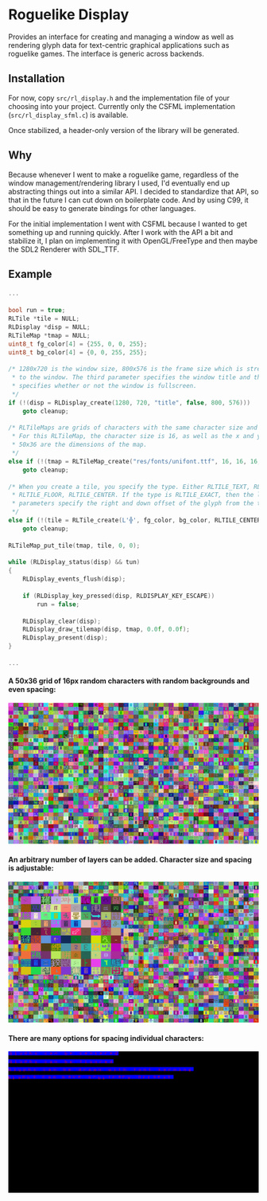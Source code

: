 # Roguelike Display

Provides an interface for creating and managing a window as well as rendering
glyph data for text-centric graphical applications such as roguelike games. The
interface is generic across backends.

## Installation

For now, copy `src/rl_display.h` and the implementation file of your choosing
into your project. Currently only the CSFML implementation
(`src/rl_display_sfml.c`) is available.

Once stabilized, a header-only version of the library will be generated.

## Why

Because whenever I went to make a roguelike game, regardless of the window
management/rendering library I used, I'd eventually end up abstracting things
out into a similar API. I decided to standardize that API, so that in the
future I can cut down on boilerplate code. And by using C99, it should be easy
to generate bindings for other languages.

For the initial implementation I went with CSFML because I wanted to get
something up and running quickly. After I work with the API a bit and
stabilize it, I plan on implementing it with OpenGL/FreeType and then maybe
the SDL2 Renderer with SDL\_TTF.

## Example

```c
...

bool run = true;
RLTile *tile = NULL;
RLDisplay *disp = NULL;
RLTileMap *tmap = NULL;
uint8_t fg_color[4] = {255, 0, 0, 255};
uint8_t bg_color[4] = {0, 0, 255, 255};

/* 1280x720 is the window size, 800x576 is the frame size which is stretched
 * to the window. The third parameter specifies the window title and the fourth
 * specifies whether or not the window is fullscreen.
 */
if (!(disp = RLDisplay_create(1280, 720, "title", false, 800, 576)))
    goto cleanup;

/* RLTileMaps are grids of characters with the same character size and spacing.
 * For this RLTileMap, the character size is 16, as well as the x and y spacing.
 * 50x36 are the dimensions of the map.
 */
else if (!(tmap = RLTileMap_create("res/fonts/unifont.ttf", 16, 16, 16, 50, 36)))
    goto cleanup;

/* When you create a tile, you specify the type. Either RLTILE_TEXT, RLTILE_EXACT,
 * RLTILE_FLOOR, RLTILE_CENTER. If the type is RLTILE_EXACT, then the last two
 * parameters specify the right and down offset of the glyph from the top-left.
 */
else if (!(tile = RLTile_create(L'╬', fg_color, bg_color, RLTILE_CENTER, 0.0f, 0.0f)))
    goto cleanup;

RLTileMap_put_tile(tmap, tile, 0, 0);

while (RLDisplay_status(disp) && tun)
{
    RLDisplay_events_flush(disp);

    if (RLDisplay_key_pressed(disp, RLDISPLAY_KEY_ESCAPE))
        run = false;

    RLDisplay_clear(disp);
    RLDisplay_draw_tilemap(disp, tmap, 0.0f, 0.0f);
    RLDisplay_present(disp);
}

...
```

#### A 50x36 grid of 16px random characters with random backgrounds and even spacing:
![example output](res/images/example0.png?raw=true)

#### An arbitrary number of layers can be added. Character size and spacing is adjustable:
![example output](res/images/example1.png?raw=true)

#### There are many options for spacing individual characters:
![example output](res/images/example2.png?raw=true)
